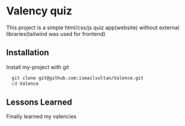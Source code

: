 
# Valency quiz

This project is a simple html/css/js quiz app(website) without external libraries(tailwind was used for frontend)


## Installation

Install my-project with git

```bash
  git clone git@github.com:ismailsultan/Valence.git
  cd Valence
```


    
## Lessons Learned

Finally learned my valencies
